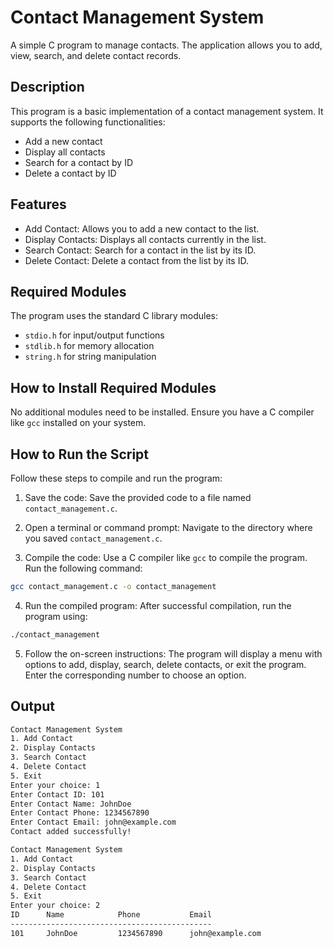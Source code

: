 # Contact Management System
A simple C program to manage contacts. The application allows you to add, view, search, and delete contact records.
## Description
This program is a basic implementation of a contact management system. It supports the following functionalities:

- Add a new contact
- Display all contacts
- Search for a contact by ID
- Delete a contact by ID
## Features
- Add Contact: Allows you to add a new contact to the list.
- Display Contacts: Displays all contacts currently in the list.
- Search Contact: Search for a contact in the list by its ID.
- Delete Contact: Delete a contact from the list by its ID.

## Required Modules
The program uses the standard C library modules:

- `stdio.h` for input/output functions
- `stdlib.h` for memory allocation
- `string.h` for string manipulation

## How to Install Required Modules
No additional modules need to be installed. Ensure you have a C compiler like `gcc` installed on your system.
## How to Run the Script
Follow these steps to compile and run the program:
1. Save the code: Save the provided code to a file named `contact_management.c`.

2. Open a terminal or command prompt: Navigate to the directory where you saved `contact_management.c`.

3. Compile the code: Use a C compiler like `gcc` to compile the program. Run the following command:
```bash 
gcc contact_management.c -o contact_management
```
4. Run the compiled program: After successful compilation, run the program using:
```bash
./contact_management
```
5. Follow the on-screen instructions: The program will display a menu with options to add, display, search, delete contacts, or exit the program. Enter the corresponding number to choose an option.

## Output
```bash
Contact Management System
1. Add Contact
2. Display Contacts
3. Search Contact
4. Delete Contact
5. Exit
Enter your choice: 1
Enter Contact ID: 101
Enter Contact Name: JohnDoe
Enter Contact Phone: 1234567890
Enter Contact Email: john@example.com
Contact added successfully!

Contact Management System
1. Add Contact
2. Display Contacts
3. Search Contact
4. Delete Contact
5. Exit
Enter your choice: 2
ID      Name            Phone           Email
---------------------------------------------
101     JohnDoe         1234567890      john@example.com

```
